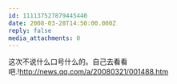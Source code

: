 ```yaml
---
id: 111137527879445440
date: 2008-03-28T14:50:00.000Z
reply: false
media_attachments: 0
---
```


这次不说什么口号什么的。自己去看看吧.!http://news.qq.com/a/20080321/001488.htm 

